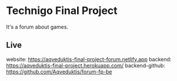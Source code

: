 # Technigo Final Project

It's a forum about games.

## Live

website: https://aqveduktis-final-project-forum.netlify.app
backend: https://aqveduktis-final-project.herokuapp.com/
backend-github: https://github.com/Aqveduktis/forum-fp-be
